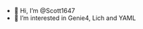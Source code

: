 - 👋 Hi, I’m @Scott1647
- 👀 I’m interested in Genie4, Lich and YAML

<!---
Scott1647/Scott1647 is a ✨ special ✨ repository because its `README.md` (this file) appears on your GitHub profile.
You can click the Preview link to take a look at your changes.
--->
